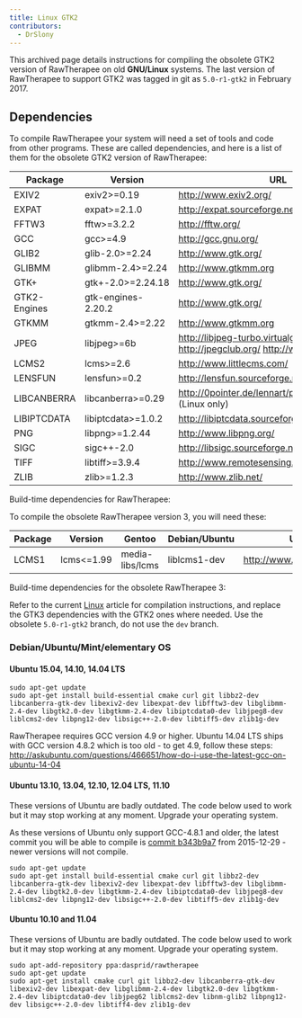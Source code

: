 ```yaml
---
title: Linux GTK2
contributors:
  - DrSlony
---
```


This archived page details instructions for compiling the obsolete GTK2
version of RawTherapee on old **GNU/Linux** systems. The last version of
RawTherapee to support GTK2 was tagged in git as `5.0-r1-gtk2` in
February 2017.

## Dependencies

To compile RawTherapee your system will need a set of tools and code
from other programs. These are called dependencies, and here is a list
of them for the obsolete GTK2 version of RawTherapee:

| Package      | Version             | URL                                                                                |
|--------------|---------------------|------------------------------------------------------------------------------------|
| EXIV2        | exiv2\>=0.19        | <http://www.exiv2.org/>                                                            |
| EXPAT        | expat\>=2.1.0       | <http://expat.sourceforge.net/>                                                    |
| FFTW3        | fftw\>=3.2.2        | <http://fftw.org/>                                                                 |
| GCC          | gcc\>=4.9           | <http://gcc.gnu.org/>                                                              |
| GLIB2        | glib-2.0\>=2.24     | <http://www.gtk.org/>                                                              |
| GLIBMM       | glibmm-2.4\>=2.24   | <http://www.gtkmm.org>                                                             |
| GTK+         | gtk+-2.0\>=2.24.18  | <http://www.gtk.org/>                                                              |
| GTK2-Engines | gtk-engines-2.20.2  | <http://www.gtk.org/>                                                              |
| GTKMM        | gtkmm-2.4\>=2.22    | <http://www.gtkmm.org>                                                             |
| JPEG         | libjpeg\>=6b        | <http://libjpeg-turbo.virtualgl.org/> <http://jpegclub.org/> <http://www.ijg.org/> |
| LCMS2        | lcms\>=2.6          | <http://www.littlecms.com/>                                                        |
| LENSFUN      | lensfun\>=0.2       | <http://lensfun.sourceforge.net/>                                                  |
| LIBCANBERRA  | libcanberra\>=0.29  | <http://0pointer.de/lennart/projects/libcanberra/> (Linux only)                    |
| LIBIPTCDATA  | libiptcdata\>=1.0.2 | <http://libiptcdata.sourceforge.net>                                               |
| PNG          | libpng\>=1.2.44     | <http://www.libpng.org/>                                                           |
| SIGC         | sigc++-2.0          | <http://libsigc.sourceforge.net/>                                                  |
| TIFF         | libtiff\>=3.9.4     | <http://www.remotesensing.org/libtiff/>                                            |
| ZLIB         | zlib\>=1.2.3        | <http://www.zlib.net/>                                                             |

Build-time dependencies for RawTherapee:

To compile the obsolete RawTherapee version 3, you will need these:

| Package | Version     | Gentoo          | Debian/Ubuntu | URL                         |
|---------|-------------|-----------------|---------------|-----------------------------|
| LCMS1   | lcms\<=1.99 | media-libs/lcms | liblcms1-dev  | <http://www.littlecms.com/> |

Build-time dependencies for the obsolete RawTherapee 3:

Refer to the current [Linux](Linux.md) article for compilation
instructions, and replace the GTK3 dependencies with the GTK2 ones where
needed. Use the obsolete `5.0-r1-gtk2` branch, do not use the `dev`
branch.

### Debian/Ubuntu/Mint/elementary OS

#### Ubuntu 15.04, 14.10, 14.04 LTS

    sudo apt-get update
    sudo apt-get install build-essential cmake curl git libbz2-dev libcanberra-gtk-dev libexiv2-dev libexpat-dev libfftw3-dev libglibmm-2.4-dev libgtk2.0-dev libgtkmm-2.4-dev libiptcdata0-dev libjpeg8-dev liblcms2-dev libpng12-dev libsigc++-2.0-dev libtiff5-dev zlib1g-dev

RawTherapee requires GCC version 4.9 or higher. Ubuntu 14.04 LTS ships
with GCC version 4.8.2 which is too old - to get 4.9, follow these
steps:
<http://askubuntu.com/questions/466651/how-do-i-use-the-latest-gcc-on-ubuntu-14-04>

#### Ubuntu 13.10, 13.04, 12.10, 12.04 LTS, 11.10

These versions of Ubuntu are badly outdated. The code below used to work
but it may stop working at any moment. Upgrade your operating system.

As these versions of Ubuntu only support GCC-4.8.1 and older, the latest
commit you will be able to compile is [commit
b343b9a7](https://github.com/Beep6581/RawTherapee/commit/b343b9a7) from
2015-12-29 - newer versions will not compile.

    sudo apt-get update
    sudo apt-get install build-essential cmake curl git libbz2-dev libcanberra-gtk-dev libexiv2-dev libexpat-dev libfftw3-dev libglibmm-2.4-dev libgtk2.0-dev libgtkmm-2.4-dev libiptcdata0-dev libjpeg8-dev liblcms2-dev libpng12-dev libsigc++-2.0-dev libtiff5-dev zlib1g-dev

#### Ubuntu 10.10 and 11.04

These versions of Ubuntu are badly outdated. The code below used to work
but it may stop working at any moment. Upgrade your operating system.

    sudo apt-add-repository ppa:dasprid/rawtherapee
    sudo apt-get update
    sudo apt-get install cmake curl git libbz2-dev libcanberra-gtk-dev libexiv2-dev libexpat-dev libglibmm-2.4-dev libgtk2.0-dev libgtkmm-2.4-dev libiptcdata0-dev libjpeg62 liblcms2-dev libnm-glib2 libpng12-dev libsigc++-2.0-dev libtiff4-dev zlib1g-dev
